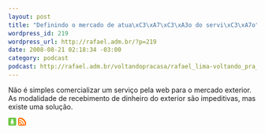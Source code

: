 ```yaml
--- 
layout: post
title: "Definindo o mercado de atua\xC3\xA7\xC3\xA3o do servi\xC3\xA7o"
wordpress_id: 219
wordpress_url: http://rafael.adm.br/?p=219
date: 2008-08-21 02:18:34 -03:00
category: podcast
podcast: http://rafael.adm.br/voltandopracasa/rafael_lima-voltando_pra_casa-0006.mp3
---
```

Não é simples comercializar um serviço pela web para o mercado exterior. As modalidade de recebimento de dinheiro do exterior são impeditivas, mas existe uma solução.

<a class="noborder" href="http://rafael.adm.br/voltandopracasa/rafael_lima-voltando_pra_casa-0006.mp3" title="Download"><img src="/images/download_green.gif" border="0" alt="Download" /></a> <a class="noborder" href="http://feeds.feedburner.com/rafael_lima_podcast" title="RSS"><img src="/images/icn-feed-16x16.png" border="0" alt="RSS" /></a>

